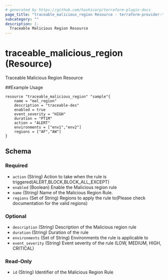 ```yaml
---
# generated by https://github.com/hashicorp/terraform-plugin-docs
page_title: "traceable_malicious_region Resource - terraform-provider-traceable"
subcategory: ""
description: |-
  Traceable Malicious Region Resource
---
```


# traceable_malicious_region (Resource)

Traceable Malicious Region Resource

##Example Usage
```
resource "traceable_malicious_region" "sample"{
    name = "mal_region"
    description = "traceable-des"
    enabled = true
    event_severity = "HIGH"
    duration = "PT1M"
    action = "ALERT"
    environments = ["env1","env2"]
    regions = ["AF","AW"]
}
```


<!-- schema generated by tfplugindocs -->
## Schema

### Required

- `action` (String) Action to take when the rule is triggered(ALERT,BLOCK,BLOCK_ALL_EXCEPT)
- `enabled` (Boolean) Enable the Malicious region rule
- `name` (String) Name of the Malicious Region Rule.
- `regions` (Set of String) Regions to apply the rule to(Please check documentation for the valid regions)

### Optional

- `description` (String) Description of the Malicious region rule
- `duration` (String) Duration of the rule
- `environments` (Set of String) Environments the rule is applicable to
- `event_severity` (String) Event severity of the rule (LOW, MEDIUM, HIGH, CRITICAL)

### Read-Only

- `id` (String) Identifier of the Malicious Region Rule
